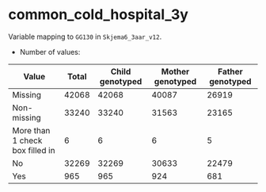 # common_cold_hospital_3y
Variable mapping to `GG130` in `Skjema6_3aar_v12`.
- Number of values:

| Value | Total | Child genotyped | Mother genotyped | Father genotyped |
| ----- | ----- | --------------- | ---------------- | ---------------- |
| Missing | 42068 | 42068 | 40087 | 26919 |
| Non-missing | 33240 | 33240 | 31563 | 23165 |
| More than 1 check box filled in | 6 | 6 | 6 |5 |
| No | 32269 | 32269 | 30633 |22479 |
| Yes | 965 | 965 | 924 |681 |



